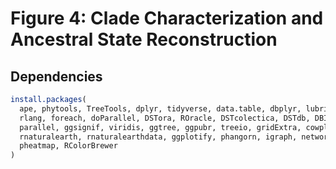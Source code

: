 # Figure 4: Clade Characterization and Ancestral State Reconstruction

## Dependencies

```R
install.packages(
  ape, phytools, TreeTools, dplyr, tidyverse, data.table, dbplyr, lubridate,
  rlang, foreach, doParallel, DSTora, ROracle, DSTcolectica, DSTdb, DBI,
  parallel, ggsignif, viridis, ggtree, ggpubr, treeio, gridExtra, cowplot, mapdata, sf,
  rnaturalearth, rnaturalearthdata, ggplotify, phangorn, igraph, networkD3, heatmaply,
  pheatmap, RColorBrewer
)
```
